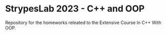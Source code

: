 # StrypesLab 2023 - C++ and OOP

Repository for the homeworks releated to the Extensive Course In C++ With OOP.